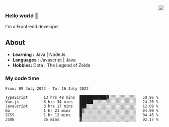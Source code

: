 <img align='right' src="https://github-readme-stats.vercel.app/api?username=jumodada&show_icons=true&theme=vue">

### Hello world 👋

I'm a Front-end developer 
    
## About
-  **Learning :** Java | NodeJs
-  **Languages :** Javascript | Java
-  **Hobbies:** Dota | The Legend of Zelda

### My code time

<!--START_SECTION:waka-->

```text
From: 09 July 2022 - To: 16 July 2022

TypeScript       13 hrs 49 mins  ████████████▓░░░░░░░░░░░░   50.86 %
Vue.js           6 hrs 34 mins   ██████░░░░░░░░░░░░░░░░░░░   24.20 %
JavaScript       3 hrs 17 mins   ███░░░░░░░░░░░░░░░░░░░░░░   12.09 %
Go               1 hr 21 mins    █▒░░░░░░░░░░░░░░░░░░░░░░░   04.99 %
SCSS             1 hr 12 mins    █░░░░░░░░░░░░░░░░░░░░░░░░   04.45 %
JSON             35 mins         ▓░░░░░░░░░░░░░░░░░░░░░░░░   02.17 %
```

<!--END_SECTION:waka-->
